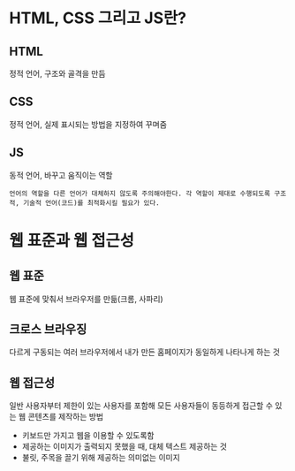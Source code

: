 # HTML, CSS 그리고 JS란?

## HTML

정적 언어, 구조와 골격을 만듬

## CSS

정적 언어, 실제 표시되는 방법을 지정하여 꾸며줌

## JS

동적 언어, 바꾸고 움직이는 역할

```
언어의 역할을 다른 언어가 대체하지 않도록 주의해야한다. 각 역할이 제대로 수행되도록 구조적, 기술적 언어(코드)를 최적화시킬 필요가 있다.
```

# 웹 표준과 웹 접근성

## 웹 표준

웹 표준에 맞춰서 브라우저를 만듦(크롬, 사파리)

## 크로스 브라우징

다르게 구동되는 여러 브라우저에서 내가 만든 홈페이지가 동일하게 나타나게 하는 것

## 웹 접근성

일반 사용자부터 제한이 있는 사용자를 포함해 모든 사용자들이 동등하게 접근할 수 있는 웹 콘텐츠를 제작하는 방법

- 키보드만 가지고 웹을 이용할 수 있도록함
- 제공하는 이미지가 출력되지 못했을 때, 대체 텍스트 제공하는 것
- 불릿, 주목을 끌기 위해 제공하는 의미없는 이미지
